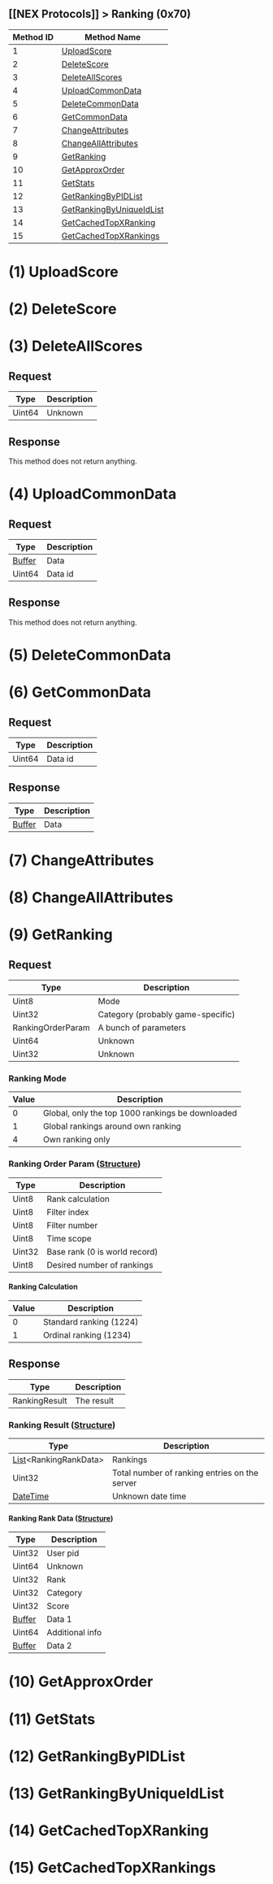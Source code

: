 ## [[NEX Protocols]] > Ranking (0x70)

| Method ID | Method Name |
| --- | --- |
| 1 | [UploadScore](#1-uploadscore) |
| 2 | [DeleteScore](#2-deletescore) |
| 3 | [DeleteAllScores](#3-deleteallscores) |
| 4 | [UploadCommonData](#4-uploadcommondata) |
| 5 | [DeleteCommonData](#5-deletecommondata) |
| 6 | [GetCommonData](#6-getcommondata) |
| 7 | [ChangeAttributes](#7-changeattributes) |
| 8 | [ChangeAllAttributes](#8-changeallattributes) |
| 9 | [GetRanking](#9-getranking) |
| 10 | [GetApproxOrder](#10-getapproxorder) |
| 11 | [GetStats](#11-getstats) |
| 12 | [GetRankingByPIDList](#12-getrankingbypidlist) |
| 13 | [GetRankingByUniqueIdList](#13-getrankingbyuniqueidlist) |
| 14 | [GetCachedTopXRanking](#14-getcachedtopxranking) |
| 15 | [GetCachedTopXRankings](#15-getcachedtopxrankings) |

# (1) UploadScore

# (2) DeleteScore

# (3) DeleteAllScores
## Request
| Type | Description |
| --- | --- |
| Uint64 | Unknown |

## Response
This method does not return anything.

# (4) UploadCommonData
## Request
| Type | Description |
| --- | --- |
| [Buffer] | Data |
| Uint64 | Data id |

## Response
This method does not return anything.

# (5) DeleteCommonData

# (6) GetCommonData
## Request
| Type | Description |
| --- | --- |
| Uint64 | Data id |

## Response
| Type | Description |
| --- | --- |
| [Buffer] | Data |

# (7) ChangeAttributes

# (8) ChangeAllAttributes

# (9) GetRanking

## Request
| Type | Description |
| --- | --- |
| Uint8 | Mode |
| Uint32 | Category (probably game-specific) |
| RankingOrderParam | A bunch of parameters |
| Uint64 | Unknown |
| Uint32 | Unknown |

### Ranking Mode
| Value | Description |
| --- | --- |
| 0 | Global, only the top 1000 rankings be downloaded |
| 1 | Global rankings around own ranking |
| 4 | Own ranking only

### Ranking Order Param ([Structure])
| Type | Description |
| --- | --- |
| Uint8 | Rank calculation |
| Uint8 | Filter index |
| Uint8 | Filter number |
| Uint8 | Time scope |
| Uint32 | Base rank (0 is world record) |
| Uint8 | Desired number of rankings |

#### Ranking Calculation
| Value | Description |
| --- | --- |
| 0 | Standard ranking (1224) |
| 1 | Ordinal ranking (1234) |

## Response
| Type | Description |
| --- | --- |
| RankingResult | The result |

### Ranking Result ([Structure])
| Type | Description |
| --- | --- |
| [List]&lt;RankingRankData&gt; | Rankings |
| Uint32 | Total number of ranking entries on the server |
| [DateTime] | Unknown date time |

#### Ranking Rank Data ([Structure])
| Type | Description |
| --- | --- |
| Uint32 | User pid |
| Uint64 | Unknown |
| Uint32 | Rank |
| Uint32 | Category |
| Uint32 | Score |
| [Buffer] | Data 1 |
| Uint64 | Additional info |
| [Buffer] | Data 2 |

# (10) GetApproxOrder

# (11) GetStats

# (12) GetRankingByPIDList

# (13) GetRankingByUniqueIdList

# (14) GetCachedTopXRanking

# (15) GetCachedTopXRankings

[Buffer]: NEX-Common-Types#buffer
[Structure]: NEX-Common-Types#structure
[List]: NEX-Common-Types#list
[DateTime]: NEX-Common-Types#date-time